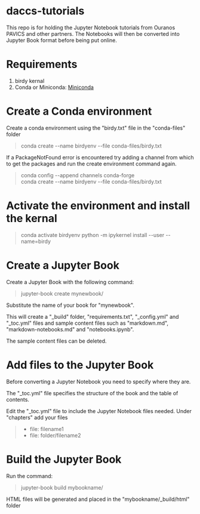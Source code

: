 # daccs-tutorials

This repo is for holding the Jupyter Notebook tutorials from Ouranos PAVICS and other partners.  The Notebooks will then be converted into Jupyter Book format before being put online.

# Requirements

1. birdy kernal
2. Conda or Miniconda: [Miniconda](https://docs.conda.io/en/latest/miniconda.html)

# Create a Conda environment

Create a conda environment using the "birdy.txt" file in the "conda-files" folder

> conda create --name birdyenv --file conda-files/birdy.txt

If a PackageNotFound error is encountered try adding a channel from which to get the packages and run the create environment command again.

> conda config --append channels conda-forge  
> conda create --name birdyenv --file conda-files/birdy.txt

# Activate the environment and install the kernal

> conda activate birdyenv
> python -m ipykernel install --user --name=birdy

# Create a Jupyter Book

Create a Jupyter Book with the following command:

> jupyter-book create mynewbook/

Substitute the name of your book for "mynewbook".

This will create a "_build" folder, "requirements.txt", "_config.yml" and "_toc.yml" files and sample content files such as "markdown.md", "markdown-notebooks.md" and "notebooks.ipynb".

The sample content files can be deleted.



# Add files to the Jupyter Book

Before converting a Jupyter Notebook you need to specify where they are.

The "_toc.yml" file specifies the structure of the book and the table of contents.

Edit the "_toc.yml" file to include the Jupyter Notebook files needed.  Under "chapters" add your files

> - file: filename1
> - file: folder/filename2


# Build the Jupyter Book

Run the command:

> jupyter-book build mybookname/

HTML files will be generated and placed in the "mybookname/_build/html" folder
